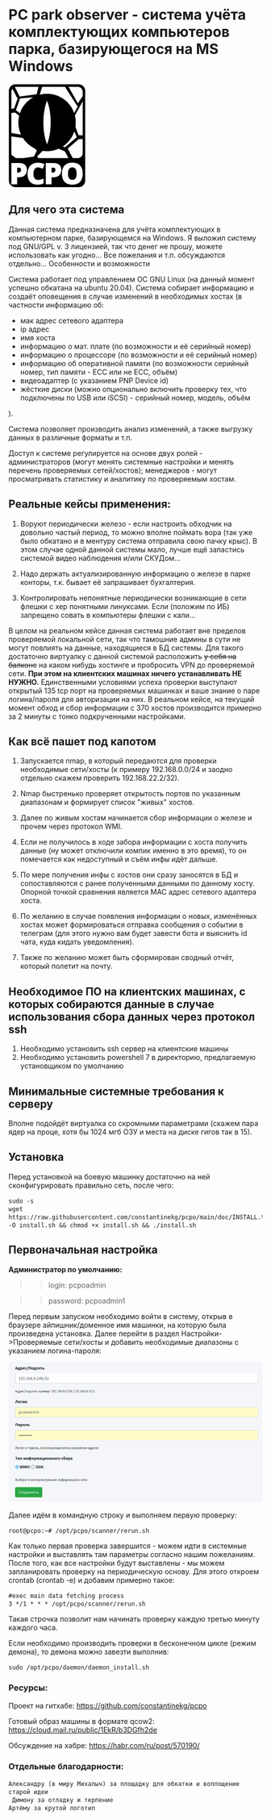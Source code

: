  # PC park observer - система учёта комплектующих компьютеров парка, базирующегося на MS Windows
 
 
![PC park observer ](https://github.com/constantinekg/pcpo/blob/main/img/biglogo.png?raw=true "PC park observer ")
 
 ## Для чего эта система

Данная система предназначена для учёта комплектующих в компьютерном парке, базирующемся на Windows. Я выложил систему под GNU/GPL v. 3 лицензией, так что денег не прошу, можете использовать как угодно... Все пожелания и т.п. обсуждаются отдельно...
Особенности и возможности

Система работает под управлением ОС GNU Linux (на данный момент успешно обкатана на ubuntu 20.04).  Система собирает информацию и создаёт оповещения в случае изменений в необходимых хостах (в частности информацию об:

- мак адрес сетевого адаптера
- ip адрес
- имя хоста
- информацию о мат. плате (по возможности и её серийный номер)
- информацию о процессоре (по возможности и её серийный номер)
- информацию об оперативной памяти (по возможности серийный номер, тип памяти - ECC или не ECC, объём)
- видеоадаптер (с указанием PNP Device id)
- жёсткие диски (можно опционально включить проверку тех, что подключены по USB или iSCSI) - серийный номер, модель, объём

).

Система позволяет производить анализ изменений, а также выгрузку данных в различные форматы и т.п.

Доступ к системе регулируется на основе двух ролей - администраторов (могут менять системные настройки и менять перечень проверяемых сетей/хостов); менеджеров - могут просматривать статистику и аналитику по проверяемым хостам.

## Реальные кейсы применения:

1. Воруют периодически железо - если настроить обходчик на довольно частый период, то можно вполне поймать вора (так уже было обкатано и в ментуру система отправила свою пачку крыс). В этом случае одной данной системы мало, лучше ещё запастись системой видео наблюдения и/или СКУДом... 

2. Надо держать актуализированную информацию о железе в парке конторы, т.к. бывает её запрашивает бухгалтерия.

3. Контролировать непонятные периодически возникающие в сети флешки с хер понятными линуксами. Если (положим по ИБ) запрещено совать в компьютеры флешки с кали...

В целом на реальном кейсе данная система работает вне пределов проверяемой локальной сети, так что тамошние админы в сути не могут повлиять на данные, находящиеся в БД системы. Для такого достаточно виртуалку с данной системой расположить ~~у себя на балконе~~ на каком нибудь хостинге и пробросить VPN до проверяемой сети. **При этом на клиентских машинах ничего устанавливать НЕ НУЖНО.**  Единственными условиями успеха проверки выступают открытый 135 tcp порт на проверяемых машинках и ваше знание о паре логина/пароля для авторизации на них. В реальном кейсе, на текущий момент обход и сбор информации с 370 хостов производится примерно за 2 минуты с тонко подкрученными настройками.

## Как всё пашет под капотом

1. Запускается nmap, в который передаются для проверки необходимые сети/хосты (к примеру 192.168.0.0/24 и заодно отдельно скажем проверить 192.168.22.2/32).

2. Nmap быстренько проверяет открытость портов по указанным диапазонам и формирует список "живых" хостов.

3. Далее по живым хостам начинается сбор информации о железе и прочем через протокол WMI.

4. Если не получилось в ходе забора информации с хоста получить данные (ну может отключили компик именно в это время), то он помечается как недоступный и съём инфы идёт дальше.

5. По мере получения инфы с хостов они сразу заносятся в БД и сопоставляются с ранее полученными данными по данному хосту. Опорной точкой сравнения является MAC адрес сетевого адаптера хоста. 

6. По желанию в случае появления информации о новых, изменённых хостах может формироваться отправка сообщения о событии в телеграм (для этого нужно вам будет завести бота и выяснить id чата, куда кидать уведомления).

7. Также по желанию может быть сформирован сводный отчёт, который полетит на почту.

## Необходимое ПО на клиентских машинах, с которых собираются данные в случае использования сбора данных через протокол ssh

1. Необходимо установить ssh сервер на клиентские машины
2. Необходимо установить powershell 7 в директорию, предлагаемую установщиком по умолчанию

## Минимальные системные требования к серверу

Вполне подойдёт виртуалка со скромными параметрами (скажем пара ядер на проце, хотя бы 1024 мгб ОЗУ и места на диске гигов так в 15).

## Установка

Перед установкой на боевую машинку достаточно на ней сконфигурировать правильно сеть, после чего:

```
sudo -s
wget https://raw.githubusercontent.com/constantinekg/pcpo/main/doc/INSTALL.txt -O install.sh && chmod +x install.sh && ./install.sh
```
 
## Первоначальная настройка

**Администратор по умолчанию:**

>> login: pcpoadmin

>> password: pcpoadmin1

Перед первым запуском необходимо войти в систему, открыв в браузере айпишник/доменное имя машинки, на которую была произведена установка. Далее перейти в раздел Настройки->Проверяемые сети/хосты и добавить необходимые диапазоны с указанием логина-пароля:

![Проверяемые сети/хосты и добавить необходимые диапазоны](https://github.com/constantinekg/pcpo/blob/main/img/p2.png?raw=true "Проверяемые сети/хосты и добавить необходимые диапазоны")

Далее идём в командную строку и выполняем первую проверку:

```
root@pcpo:~# /opt/pcpo/scanner/rerun.sh
```

Как только первая проверка завершится - можем идти в системные настройки и выставлять там параметры согласно нашим пожеланиям. После того, как все настройки будут выставлены - мы можем запланировать проверку на периодическую основу. Для этого откроем crontab (crontab -e) и добавим примерно такое:

```
#exec main data fetching process
3 */1 * * * /opt/pcpo/scanner/rerun.sh
```

Такая строчка позволит нам начинать проверку каждую третью минуту каждого часа. 

Если необходимо производить проверки в бесконечном цикле (режим демона), то демона можно завезти выполнив:

```
sudo /opt/pcpo/daemon/daemon_install.sh
```

### Ресурсы:

Проект на гитхабе: https://github.com/constantinekg/pcpo

Готовый образ машины в формате qcow2:  https://cloud.mail.ru/public/1EkR/b3DGfh2de

Обсуждение на хабре: https://habr.com/ru/post/570190/

### Отдельные благодарности:

    Александру (в миру Михалыч) за площадку для обкатки и воплощение старой идеи 
     Димону за отладку и терпение
    Артёму за крутой логотип
